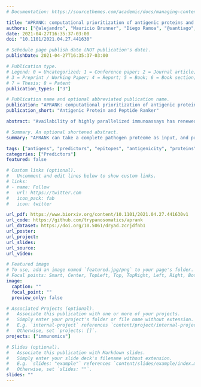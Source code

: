 ```yaml
---
# Documentation: https://sourcethemes.com/academic/docs/managing-content/

title: "APRANK: computational prioritization of antigenic proteins and peptides from complete pathogen proteomes"
authors: ["@alejandro", "Mauricio Brunner", "Diego Ramoa", "@santiago", "Mortn Nielsen", "@fernan"]
date: 2021-04-27T16:35:37-03:00
doi: "10.1101/2021.04.27.441630"

# Schedule page publish date (NOT publication's date).
publishDate: 2021-04-27T16:35:37-03:00

# Publication type.
# Legend: 0 = Uncategorized; 1 = Conference paper; 2 = Journal article;
# 3 = Preprint / Working Paper; 4 = Report; 5 = Book; 6 = Book section;
# 7 = Thesis; 8 = Patent
publication_types: ["3"]

# Publication name and optional abbreviated publication name.
publication: "APRANK: computational prioritization of antigenic proteins and peptides from complete pathogen proteomes"
publication_short: "Antigenic Protein and Peptide Ranker"

abstract: "Availability of highly parallelized immunoassays has renewed interest in the discovery of serology biomarkers for infectious diseases. Protein and peptide microarrays now provide a rapid, high-throughput platform for immunological testing and validation of potential antigens and B-cell epitopes. However, there is still a need for tools to prioritize and select relevant probes when designing these arrays. In this work we describe a computational method called APRANK (Antigenic Protein and Peptide Ranker) which integrates multiple molecular features to prioritize antigenic targets in a given pathogen proteome. These features include subcellular localization, presence of repetitive motifs, natively disordered regions, secondary structure, transmembrane spans and predicted interaction with the immune system. We applied this method to prioritize potentially antigenic proteins and peptides in a number of bacteria and protozoa causing human diseases: Borrelia burgdorferi (Lyme disease), Brucella melitensis (Brucellosis), Coxiella burnetii (Q fever), Escherichia coli (Gastroenteritis), Francisella tularensis (Tularemia), Leishmania braziliensis (Leishmaniasis), Leptospira interrogans (Leptospirosis), Mycobacterium leprae (Leprae), Mycobacterium tuberculosis (Tuberculosis), Plasmodium falciparum (Malaria), Porphyromonas gingivalis (Periodontal disease), Staphylococcus aureus (Bacteremia), Streptococcus pyogenes (Group A Streptococcal infections), Toxoplasma gondii (Toxoplasmosis) and Trypanosoma cruzi (Chagas Disease). We have tested this integrative method using non-parametric ROC-curves and made an unbiased validation using an independent data set. We found that APRANK is successful in predicting antigenicity for all pathogen species tested, facilitating the production of antigen-enriched protein subsets. We make APRANK available to facilitate the identification of novel diagnostic antigens in infectious diseases."

# Summary. An optional shortened abstract.
summary: "APRANK can take a complete pathogen proteome as input, and provide a ranked list of the _best_ candidate antigens..."

tags: ["antigens", "predictors", "epitopes", "antigenicity", "proteins", "peptides", "diagnostics", "biomarkers"]
categories: ["Predictors"]
featured: false

# Custom links (optional).
#   Uncomment and edit lines below to show custom links.
# links:
# - name: Follow
#   url: https://twitter.com
#   icon_pack: fab
#   icon: twitter

url_pdf: https://www.biorxiv.org/content/10.1101/2021.04.27.441630v1
url_code: https://github.com/trypanosomatics/aprank
url_dataset: https://doi.org/10.5061/dryad.zcrjdfnb1
url_poster:
url_project:
url_slides:
url_source:
url_video:

# Featured image
# To use, add an image named `featured.jpg/png` to your page's folder. 
# Focal points: Smart, Center, TopLeft, Top, TopRight, Left, Right, BottomLeft, Bottom, BottomRight.
image:
  caption: ""
  focal_point: ""
  preview_only: false

# Associated Projects (optional).
#   Associate this publication with one or more of your projects.
#   Simply enter your project's folder or file name without extension.
#   E.g. `internal-project` references `content/project/internal-project/index.md`.
#   Otherwise, set `projects: []`.
projects: ["immunomics"]

# Slides (optional).
#   Associate this publication with Markdown slides.
#   Simply enter your slide deck's filename without extension.
#   E.g. `slides: "example"` references `content/slides/example/index.md`.
#   Otherwise, set `slides: ""`.
slides: ""
---
```

